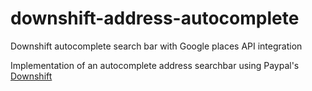 # downshift-address-autocomplete
Downshift autocomplete search bar with Google places API integration

Implementation of an autocomplete address searchbar using Paypal's [Downshift]('https://github.com/paypal/downshift') 
